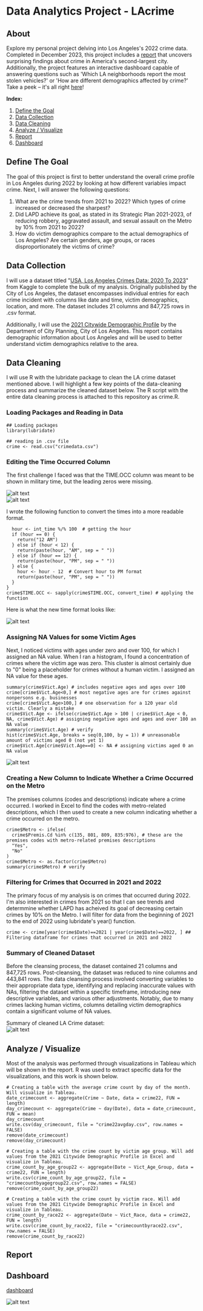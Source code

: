 # Data Analytics Project - LAcrime

## About

Explore my personal project delving into Los Angeles's 2022 crime data. Completed in December 2023, this project includes a [report](https://github.com/ChandlerTinagero/LAcrime/blob/main/README.md#analyze--visualize) that uncovers surprising findings about crime in America's second-largest city. Additionally, the project features an interactive dashboard capable of answering questions such as 'Which LA neighborhoods report the most stolen vehicles?' or 'How are different demographics affected by crime?' Take a peek – it's all right [here](https://github.com/ChandlerTinagero/LAcrime/blob/main/README.md#dashboard)!

__Index:__  
1. [Define the Goal](https://github.com/ChandlerTinagero/LAcrime/edit/main/README.md#define-the-goal)  
2. [Data Collection](https://github.com/ChandlerTinagero/LAcrime/blob/main/README.md#data-collection)  
3. [Data Cleaning](https://github.com/ChandlerTinagero/LAcrime/blob/main/README.md#data-cleaning)  
4. [Analyze / Visualize](https://github.com/ChandlerTinagero/LAcrime/blame/main/README.md#data-collection)  
5. [Report](https://github.com/ChandlerTinagero/LAcrime/blob/main/README.md#analyze--visualize)  
6. [Dashboard](https://github.com/ChandlerTinagero/LAcrime/blob/main/README.md#dashboard)  

## Define The Goal

The goal of this project is first to better understand the overall crime profile in Los Angeles during 2022 by looking at how different variables impact crime. Next, I will answer the following questions:  
1. What are the crime trends from 2021 to 2022? Which types of crime increased or decreased the sharpest?  
2. Did LAPD achieve its goal, as stated in its Strategic Plan 2021-2023, of reducing robbery, aggravated assault, and sexual assault on the Metro by 10% from 2021 to 2022?  
3. How do victim demographics compare to the actual demographics of Los Angeles? Are certain genders, age groups, or races disproportionately the victims of crime?  

## Data Collection  

I will use a dataset titled "[USA, Los Angeles Crimes Data: 2020 To 2023](https://website-name.com](https://www.kaggle.com/datasets/ishmaelkiptoo/usa-los-angeles-crimes-data-2020-to-2023/data)https://www.kaggle.com/datasets/ishmaelkiptoo/usa-los-angeles-crimes-data-2020-to-2023/data)" from Kaggle to complete the bulk of my analysis. Originally published by the City of Los Angeles, the dataset encompasses individual entries for each crime incident with columns like date and time, victim demographics, location, and more. The dataset includes 21 columns and 847,725 rows in .csv format.   

Additionally, I will use the [2021 Citywide Demographic Profile](https://planning.lacity.org/odocument/491f25dd-7c3f-4f53-984b-35b3038ecd05/standard_report_2021.pdf) by the Department of City Planning, City of Los Angeles. This report contains demographic information about Los Angeles and will be used to better understand victim demographics relative to the area.

## Data Cleaning

I will use R with the lubridate package to clean the LA crime dataset mentioned above. I will highlight a few key points of the data-cleaning process and summarize the cleaned dataset below. The R script with the entire data cleaning process is attached to this repository as crime.R.  

### Loading Packages and Reading in Data  

```
## Loading packages
library(lubridate)

## reading in .csv file
crime <- read.csv("crimedata.csv")
```

### Editing the Time Occurred Column

The first challenge I faced was that the TIME.OCC column was meant to be shown in military time, but the leading zeros were missing.  

![alt text](https://github.com/ChandlerTinagero/LAcrime/blob/main/Images_for_README/Time%20Head.png)  
![alt text](https://github.com/ChandlerTinagero/LAcrime/blob/main/Images_for_README/Time%20Summary.png)

I wrote the following function to convert the times into a more readable format.  
```
  hour <- int_time %/% 100  # getting the hour
  if (hour == 0) {
    return("12 AM")
  } else if (hour < 12) {
    return(paste(hour, "AM", sep = " "))
  } else if (hour == 12) {
    return(paste(hour, "PM", sep = " "))
  } else {
    hour <- hour - 12  # Convert hour to PM format
    return(paste(hour, "PM", sep = " "))
  }
}
crime$TIME.OCC <- sapply(crime$TIME.OCC, convert_time) # applying the function
```

Here is what the new time format looks like:  

![alt text](https://github.com/ChandlerTinagero/LAcrime/blob/main/Images_for_README/New%20Time%20Head.png)

### Assigning NA Values for some Victim Ages  

Next, I noticed victims with ages under zero and over 100, for which I assigned an NA value. When I ran a histogram, I found a concentration of crimes where the victim age was zero. This cluster is almost certainly due to "0" being a placeholder for crimes without a human victim. I assigned an NA value for these ages.  

```
summary(crime$Vict.Age) # includes negative ages and ages over 100
crime[crime$Vict.Age<0,] # most negative ages are for crimes against nonpersons e.g. businesses
crime[crime$Vict.Age>100,] # one observation for a 120 year old victim. Clearly a mistake
crime$Vict.Age <- ifelse(crime$Vict.Age > 100 | crime$Vict.Age < 0, NA, crime$Vict.Age) # assigning negative ages and ages and over 100 an NA value
summary(crime$Vict.Age) # verify
hist(crime$Vict.Age, breaks = seq(0,100, by = 1)) # unreasonable amount of victims aged 0 (not yet 1)
crime$Vict.Age[crime$Vict.Age==0] <- NA # assigning victims aged 0 an NA value
```

![alt text](https://github.com/ChandlerTinagero/LAcrime/blob/main/Images_for_README/Age%20Histogram.png) 

### Creating a New Column to Indicate Whether a Crime Occurred on the Metro  

The premises columns (codes and descriptions) indicate where a crime occurred. I worked in Excel to find the codes with metro-related descriptions, which I then used to create a new column indicating whether a crime occurred on the metro.

```
crime$Metro <- ifelse(
  crime$Premis.Cd %in% c(135, 801, 809, 835:976), # these are the premises codes with metro-related premises descriptions
  "Yes",
  "No"
)
crime$Metro <- as.factor(crime$Metro)
summary(crime$Metro) # verify
```

### Filtering for Crimes that Occurred in 2021 and 2022  

The primary focus of my analysis is on crimes that occurred during 2022. I'm also interested in crimes from 2021 so that I can see trends and determmine whether LAPD has acheived its goal of decreasing certain crimes by 10% on the Metro. I will filter for data from the beginning of 2021 to the end of 2022 using lubridate's year() function.  

```
crime <- crime[year(crime$Date)==2021 | year(crime$Date)==2022, ] ## Filtering dataframe for crimes that occurred in 2021 and 2022
```

### Summary of Cleaned Dataset  

Before the cleansing process, the dataset contained 21 columns and 847,725 rows. Post-cleansing, the dataset was reduced to nine columns and 443,841 rows. The data cleansing process involved converting variables to their appropriate data type, identifying and replacing inaccurate values with NAs, filtering the dataset within a specific timeframe, introducing new descriptive variables, and various other adjustments. Notably, due to many crimes lacking human victims, columns detailing victim demographics contain a significant volume of NA values.  

Summary of cleaned LA Crime dataset:  
![alt text](https://github.com/ChandlerTinagero/LAcrime/blob/main/Images_for_README/Cleaned%20Dataset%20Summary.png)

## Analyze / Visualize  

Most of the analysis was performed through visualizations in Tableau which will be shown in the report. R was used to extract specific data for the visualizations, and this work is shown below. 

```
# Creating a table with the average crime count by day of the month. Will visualize in Tableau.
date_crimecount <- aggregate(Crime ~ Date, data = crime22, FUN = length)
day_crimecount <- aggregate(Crime ~ day(Date), data = date_crimecount, FUN = mean)
day_crimecount
write.csv(day_crimecount, file = "crime22avgday.csv", row.names = FALSE)
remove(date_crimecount)
remove(day_crimecount)

# Creating a table with the crime count by victim age group. Will add values from the 2021 Citywide Demographic Profile in Excel and visualize in Tableau.
crime_count_by_age_group22 <- aggregate(Date ~ Vict_Age_Group, data = crime22, FUN = length)
write.csv(crime_count_by_age_group22, file = "crimecountbyagegroup22.csv", row.names = FALSE)
remove(crime_count_by_age_group22)

# Creating a table with the crime count by victim race. Will add values from the 2021 Citywide Demographic Profile in Excel and visualize in Tableau.
crime_count_by_race22 <- aggregate(Date ~ Vict_Race, data = crime22, FUN = length)
write.csv(crime_count_by_race22, file = "crimecountbyrace22.csv", row.names = FALSE)
remove(crime_count_by_race22)
```


## Report  


## Dashboard   
[dashboard](https://public.tableau.com/views/CrimeinLosAngeles2022/Dashboard?:language=en-US&:display_count=n&:origin=viz_share_link)

![alt text](https://github.com/ChandlerTinagero/LAcrime/blob/main/Images_for_README/Dashboard.png)




